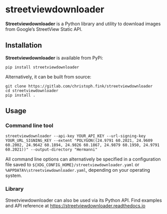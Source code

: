 # streetviewdownloader

**Streetviewdownloader** is a Python library and utility to download images from Google’s StreetView Static API.

## Installation

**Streetviewdownloader** is available from PyPi:

```
pip install streetviewdownloader
```

Alternatively, it can be built from source:

```
git clone https://gitlab.com/christoph.fink/streetviewdownloader
cd streetviewdownloader
pip install .
```

## Usage

### Command line tool

```
streetviewdownloader --api-key YOUR_API_KEY --url-signing-key YOUR_URL_SIGNING_KEY --extent "POLYGON((24.9791 60.2021, 24.9609 60.2002, 24.9642 60.1894, 24.9826 60.1867, 24.9879 60.1950, 24.9791 60.2021))" --output-directory "Hermanni"
```

All command line options can alternatively be specified in a configuration file saved to `${XDG_CONFIG_HOME}/streetviewdownloader.yaml` or `%APPDATA%\streetviewdownloader.yaml`, depending on your operating system.

### Library

Streetviewdownloader can also be used via its Python API. Find examples and API reference at https://streetviewdownloader.readthedocs.io
